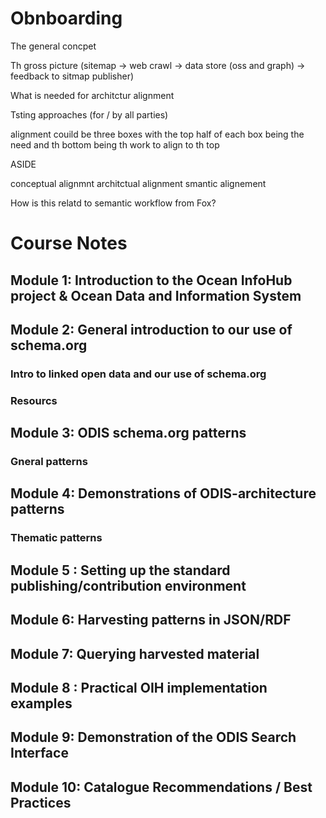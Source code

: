 # Obnboarding

The general concpet

Th gross picture
(sitemap -> web crawl -> data store (oss and graph) -> feedback to sitmap publisher)

What is needed for architctur alignment

Tsting approaches (for / by all parties)

alignment couild be three boxes with the top half of each box being the need
and th bottom being th work to align to th top


ASIDE

conceptual alignmnt
architctual alignment
smantic alignement

How is this relatd to semantic workflow from Fox?

# Course Notes

## Module 1: Introduction to the Ocean InfoHub project & Ocean Data and Information System

## Module 2: General introduction to our use of schema.org

### Intro to linked open data and our use of schema.org

### Resourcs


## Module 3: ODIS schema.org patterns

### Gneral patterns



## Module 4: Demonstrations of ODIS-architecture patterns

### Thematic patterns



## Module 5 : Setting up the standard publishing/contribution environment



## Module 6: Harvesting patterns in JSON/RDF



## Module 7: Querying harvested material



## Module 8 : Practical OIH implementation examples 



## Module 9: Demonstration of the ODIS Search Interface



## Module 10: Catalogue Recommendations / Best Practices




